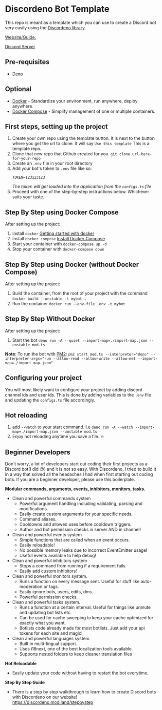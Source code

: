 # Discordeno Bot Template

This repo is meant as a template which you can use to create a Discord bot very
easily using the [Discordeno library](https://github.com/discordeno/discordeno).

[Website/Guide:](https://discordeno.mod.land/)

[Discord Server](https://discord.com/invite/5vBgXk3UcZ)

## Pre-requisites

- [Deno](https://deno.land)

## Optional
- [Docker](https://docs.docker.com) - Standardize your environment, run anywhere, deploy anywhere. 
- [Docker Compose](https://docs.docker.com/compose) - Simplify management of one or multiple containers. 

## First steps, setting up the project
1. Create your own repo using the template button. It is next to the button where you get the url to clone. It will say `Use this template` This is a template repo.
2. Clone that new repo that Github created for you. `git clone url-here-for-your-repo`
3. Create an `.env` file in your root directory
4. Add your bot's token to `.env` file like so:
    ```
    TOKEN=123123123
    ```
    *The token will get loaded into the application from the `configs.ts` file*
5. Proceed with one of the step-by-step instructions below. Whichever suits your taste.
## Step By Step using Docker Compose

After setting up the project: 
1. Install `docker` [Getting started with docker](https://docs.docker.com/get-started/)
2. Install `docker compose` [Install Docker Compose](https://docs.docker.com/compose/install/)
3. Start your container with `docker-compose up -d`
4. Stop your container with `docker-compose down` 

## Step By Step using Docker (without Docker Compose)
After setting up the project:
1. Build the container, from the root of your project with the command `docker build --unstable -t mybot .`
2. Run the container `docker run --env-file .env -t mybot`

## Step By Step Without Docker

After setting up the project:
1. Start the bot `deno run -A --quiet --import-map=./import-map.json --unstable mod.ts`

**Note:** To run the bot with [PM2](https://github.com/Unitech/pm2):
`pm2 start mod.ts --interpreter="deno" --interpreter-args="run --allow-read --allow-write --allow-net --import-map=./import-map.json"`

## Configuring your project
You will most likely want to configure your project by adding discord channel ids and user ids. This is done by adding variables to the `.env` file and updating the `configs.ts` file accordingly. 

## Hot reloading
1. add `--watch` to your start command. I.e `deno run -A --watch --import-map=./import-map.json --unstable mod.ts`
2. Enjoy hot reloading anytime you save a file. 🔥   

## Beginner Developers

Don't worry, a lot of developers start out coding their first projects as a Discord bot(I did 😉) and it is not so easy. With Discordeno, I tried to build it in a way that solved all the headaches I had when first starting out coding bots. If you are a beginner developer, please use this boilerplate.

**Modular commands, arguments, events, inhibitors, monitors, tasks.**

- Clean and powerful commands system
  - Powerful argument handling including validating, parsing and modifications.
  - Easily create custom arguments for your specific needs.
  - Command aliases.
  - Cooldowns and allowed uses before cooldown triggers.
  - Author and bot permission checks in server AND in channel!
- Clean and powerful events system
  - Simple functions that are called when an event occurs.
  - Easily reloadable!
  - No possible memory leaks due to incorrect EventEmitter usage!
  - Useful events available to help debug!
- Clean and powerful inhibitors system
  - Stops a command from running if a requirement fails.
  - Easily add custom inhibitors!
- Clean and powerful monitors system.
  - Runs a function on every message sent. Useful for stuff like auto-moderation
    or tags.
  - Easily ignore bots, users, edits, dms.
  - Powerful permission checks.
- Clean and powerful tasks system.
  - Runs a function at a certain interval. Useful for things like unmute and
    updating bot lists etc.
  - Can be used for cache sweeping to keep your cache optimized for exactly what
    you want.
  - Botlists code already made for most botlists. Just add your api tokens for
    each site and magic!
- Clean and powerful languages system.
  - Built in multi-lingual support.
  - Uses i18next, one of the best localization tools available.
  - Supports nested folders to keep cleaner translation files

**Hot Reloadable**

- Easily update your code without having to restart the bot everytime.

**Step By Step Guide**

- There is a step by step walkthrough to learn how to create Discord bots with
  Discordeno on our website! https://discordeno.mod.land/stepbystep
